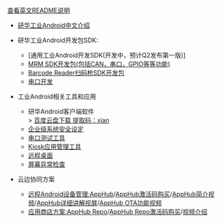[查看英文README说明](https://github.com/AIM-Android/overview/blob/main/README.md)

* [研华工业Android中文介绍]( https://github.com/AIM-Android/overview/wiki/%E7%A0%94%E5%8D%8E%E5%B7%A5%E4%B8%9AAndroid%E6%96%B9%E6%A1%88)

*  研华工业Android开发包SDK:
    -   [通用工业Android开发SDK(开发中，预计Q2发布第一版)]
    -   [MRM SDK开发包(包括CAN，串口，GPIO等等功能)](https://github.com/AIM-Android/MrmSdk)
    -   [Barcode Reader扫码枪SDK开发包](https://github.com/AIM-Android/ScannerWedgeSample)
    -   [串口开发](https://github.com/kongqw/AndroidSerialPort)
 
 * 工业Android相关工具和应用
    -   研华Android客户端软件<br>
            >  [百度云盘下载 提取码：xian](https://pan.baidu.com/s/14powWT7NG_9yNEFLUC_3sQ) <br> 
    -   [企业级系统安全设定](https://github.com/AIM-Android/overview/wiki/%E7%A0%94%E5%8D%8E%E5%B7%A5%E4%B8%9AAndroid%E6%96%B9%E6%A1%88#32%E4%BC%81%E4%B8%9A%E7%BA%A7%E5%AE%89%E5%85%A8%E9%85%8D%E7%BD%AE%E7%AE%A1%E7%90%86)
    -   [串口测试工具](https://github.com/AIM-Android/overview/wiki/%E7%A0%94%E5%8D%8E%E5%B7%A5%E4%B8%9AAndroid%E6%96%B9%E6%A1%88#36%E4%B8%B2%E5%8F%A3%E6%B5%8B%E8%AF%95%E5%B7%A5%E5%85%B7)
    -   [Kiosk应用管理工具](https://github.com/AIM-Android/KioskManager/blob/main/READ_ZH.md)
    -   [远程桌面](https://github.com/AIM-Android/overview/wiki/%E7%A0%94%E5%8D%8E%E5%B7%A5%E4%B8%9AAndroid%E6%96%B9%E6%A1%88#34%E8%BF%9C%E7%A8%8B%E6%A1%8C%E9%9D%A2)
    -   [屏幕异常检查](https://github.com/AIM-Android/overview/wiki/%E7%A0%94%E5%8D%8E%E5%B7%A5%E4%B8%9AAndroid%E6%96%B9%E6%A1%88#35%E5%B1%8F%E5%B9%95%E5%BC%82%E5%B8%B8%E6%A3%80%E6%B5%8B)

  * 云边协同方案
    -   [远程Android设备管理:AppHub](https://docs.wise-paas.advantech.com.cn/zh-cn/Guides_and_API_References/ApplicationServices/1611826936336928113/1613468986148692729)/[AppHub激活码购买](https://wise-iot.advantech.com.cn/zh-cn/marketplace/product/advantech.wise-paas-apphub/pricing-details)/[AppHub简介视频](https://www.bilibili.com/video/BV1WP4y177xL)/[AppHub详细讲解视屏](https://www.bilibili.com/video/BV1RP4y147gH)/[AppHub OTA功能视频](https://www.bilibili.com/video/BV1zu411D7gF)
    -   [应用商店方案:AppHub Repo](https://docs.wise-paas.advantech.com.cn/zh-cn/Guides_and_API_References/ApplicationServices/1611826936336928113/1613469269483084392)/[AppHub Repo激活码购买](https://wise-iot.advantech.com.cn/zh-cn/marketplace/product/advantech.wise-paas-apphub/pricing-details)/[视频介绍](https://www.bilibili.com/video/BV1aF411p721)
